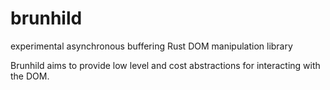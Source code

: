 # brunhild
experimental asynchronous buffering Rust DOM manipulation library

Brunhild aims to provide low level and cost abstractions for interacting with
the DOM.
